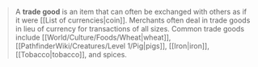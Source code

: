 > A **trade good** is an item that can often be exchanged with others as if it were [[List of currencies|coin]]. Merchants often deal in trade goods in lieu of currency for transactions of all sizes. Common trade goods include [[World/Culture/Foods/Wheat|wheat]], [[PathfinderWiki/Creatures/Level 1/Pig|pigs]], [[Iron|iron]], [[Tobacco|tobacco]], and spices.







